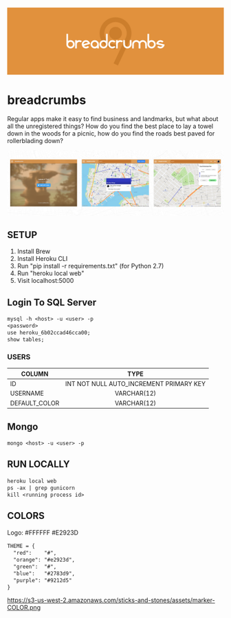 ![Breadcrumbs Logo](https://raw.githubusercontent.com/pjflanagan/breadcrumbs/master/_readme/header.png)

# breadcrumbs

Regular apps make it easy to find business and landmarks, but what about all the unregistered things? How do you find the best place to lay a towel down in the woods for a picnic, how do you find the roads best paved for rollerblading down?

![Breadcrumbs Screenshots](https://raw.githubusercontent.com/pjflanagan/breadcrumbs/master/_readme/screenshots.png)

## SETUP
1. Install Brew
2. Install Heroku CLI
3. Run "pip install -r requirements.txt" (for Python 2.7)
4. Run "heroku local web"
5. Visit localhost:5000

## Login To SQL Server
```
mysql -h <host> -u <user> -p
<password>
use heroku_6b02ccad46cca00;
show tables;
```

### USERS
| COLUMN        | TYPE                                    |
| ------------- |:---------------------------------------:|
| ID            | INT NOT NULL AUTO_INCREMENT PRIMARY KEY | INCORRECT (SEE user_table.sql)
| USERNAME      | VARCHAR(12)                             |
| DEFAULT_COLOR | VARCHAR(12)                             |

## Mongo
```
mongo <host> -u <user> -p
```

## RUN LOCALLY
```
heroku local web
ps -ax | grep gunicorn
kill <running process id>
```

## COLORS
Logo: #FFFFFF #E2923D
```
THEME = {
  "red":    "#",
  "orange": "#e2923d",
  "green":  "#", 
  "blue":   "#2783d9",
  "purple": "#9212d5"
}
```
https://s3-us-west-2.amazonaws.com/sticks-and-stones/assets/marker-COLOR.png

